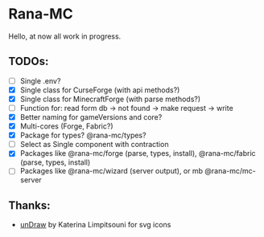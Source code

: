 # Rana-MC

Hello, at now all work in progress.

## TODOs:

- [ ] Single .env?
- [x] Single class for CurseForge (with api methods?)
- [x] Single class for MinecraftForge (with parse methods?)
- [ ] Function for: read form db -> not found -> make request -> write
- [x] Better naming for gameVersions and core?
- [x] Multi-cores (Forge, Fabric?)
- [x] Package for types? @rana-mc/types?
- [ ] Select as Single component with contraction
- [x] Packages like @rana-mc/forge (parse, types, install), @rana-mc/fabric (parse, types, install)
- [ ] Packages like @rana-mc/wizard (server output), or mb @rana-mc/mc-server

## Thanks:

- [unDraw](https://undraw.co/) by Katerina Limpitsouni for svg icons
